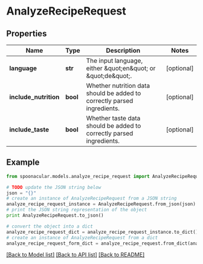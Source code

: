 # AnalyzeRecipeRequest


## Properties

Name | Type | Description | Notes
------------ | ------------- | ------------- | -------------
**language** | **str** | The input language, either \&quot;en\&quot; or \&quot;de\&quot;. | [optional] 
**include_nutrition** | **bool** | Whether nutrition data should be added to correctly parsed ingredients. | [optional] 
**include_taste** | **bool** | Whether taste data should be added to correctly parsed ingredients. | [optional] 

## Example

```python
from spoonacular.models.analyze_recipe_request import AnalyzeRecipeRequest

# TODO update the JSON string below
json = "{}"
# create an instance of AnalyzeRecipeRequest from a JSON string
analyze_recipe_request_instance = AnalyzeRecipeRequest.from_json(json)
# print the JSON string representation of the object
print AnalyzeRecipeRequest.to_json()

# convert the object into a dict
analyze_recipe_request_dict = analyze_recipe_request_instance.to_dict()
# create an instance of AnalyzeRecipeRequest from a dict
analyze_recipe_request_form_dict = analyze_recipe_request.from_dict(analyze_recipe_request_dict)
```
[[Back to Model list]](../README.md#documentation-for-models) [[Back to API list]](../README.md#documentation-for-api-endpoints) [[Back to README]](../README.md)


